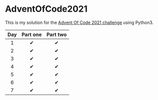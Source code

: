# AdventOfCode2021

This is my solution for the [Advent Of Code 2021 challenge](https://adventofcode.com/) using Python3.

|Day| Part one | Part two |
|:-:|:--------:|:--------:|
| 1 | &#10004; | &#10004; |
| 2 | &#10004; | &#10004; |
| 3 | &#10004; | &#10004; |
| 4 | &#10004; | &#10004; |
| 5 | &#10004; | &#10004; |
| 6 | &#10004; | &#10004; |
| 7 | &#10004; | &#10004; |